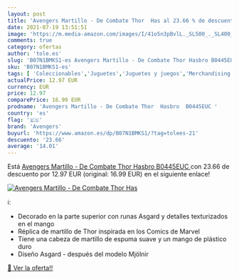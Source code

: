 ```yaml
---
layout: post
title: 'Avengers Martillo - De Combate Thor  Has al 23.66 % de descuento'
date: 2021-07-19 13:51:51
image: 'https://m.media-amazon.com/images/I/41o5n3pBvlL._SL500_._SL400_.jpg'
comments: true
category: ofertas
author: 'tole.es'
slug: 'B07N1BMKS1-es Avengers Martillo - De Combate Thor Hasbro B0445EUC'
sku: 'B07N1BMKS1-es'
tags: [ 'Coleccionables','Juguetes','Juguetes y juegos','Merchandising y estatuas y bustos','Réplicas y merchandising de cine y TV','avengers','hasbro', ]
actualPrice: 12.97 EUR
currency: EUR
price: 12.97
comparePrice: 16.99 EUR
prodname: 'Avengers Martillo - De Combate Thor  Hasbro  B0445EUC '
country: 'es'
flag: '🇪🇸'
brand: 'Avengers'
buyurl: 'https://www.amazon.es/dp/B07N1BMKS1/?tag=tolees-21'
descuento: '23.66'
average: '14.01'
---
```


Está [Avengers Martillo - De Combate Thor  Hasbro  B0445EUC ](https://www.amazon.es/dp/B07N1BMKS1/?tag=tolees-21) con 23.66 de descuento por 12.97 EUR (original: 16.99 EUR) en el siguiente enlace!

[![Avengers Martillo - De Combate Thor  Has](https://m.media-amazon.com/images/I/41o5n3pBvlL._SL500_._SL400_.jpg)](https://www.amazon.es/dp/B07N1BMKS1/?tag=tolees-21)

ℹ️:

- Decorado en la parte superior con runas Asgard y detalles texturizados en el mango
- Réplica de martillo de Thor inspirada en los Comics de Marvel
- Tiene una cabeza de martillo de espuma suave y un mango de plástico duro
- Diseño Asgard - después del modelo Mjölnir

[🛒 Ver la oferta!!](https://www.amazon.es/dp/B07N1BMKS1/?tag=tolees-21)
